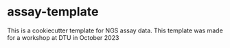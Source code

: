 # assay-template
This is a cookiecutter template for NGS assay data. This template was made for a workshop at DTU in October 2023

